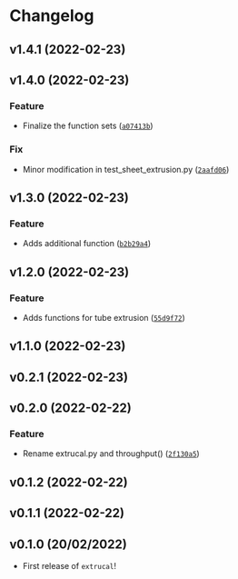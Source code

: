 # Changelog

<!--next-version-placeholder-->

## v1.4.1 (2022-02-23)


## v1.4.0 (2022-02-23)
### Feature
* Finalize the function sets ([`a07413b`](https://github.com/johnwslee/extrucal/commit/a07413b00b16a1730ac6092daaa674678d4c0901))

### Fix
* Minor modification in test_sheet_extrusion.py ([`2aafd06`](https://github.com/johnwslee/extrucal/commit/2aafd069302eb2cd64e2957d5bcc1eab4d055ab4))

## v1.3.0 (2022-02-23)
### Feature
* Adds additional function ([`b2b29a4`](https://github.com/johnwslee/extrucal/commit/b2b29a4404cf157b9b23071a992aa4b58c1fadd9))

## v1.2.0 (2022-02-23)
### Feature
* Adds functions for tube extrusion ([`55d9f72`](https://github.com/johnwslee/extrucal/commit/55d9f720eec0df0f9901cf9044dd3e76f29bb25b))

## v1.1.0 (2022-02-23)


## v0.2.1 (2022-02-23)


## v0.2.0 (2022-02-22)
### Feature
* Rename extrucal.py and throughput() ([`2f130a5`](https://github.com/johnwslee/extrucal/commit/2f130a5061707ff98c4ce2e9ed2cfbdf2f6de501))

## v0.1.2 (2022-02-22)


## v0.1.1 (2022-02-22)


## v0.1.0 (20/02/2022)

- First release of `extrucal`!
